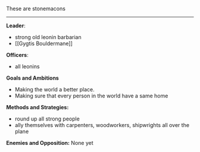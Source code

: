 These are stonemacons 

---

**Leader**:
- strong old leonin barbarian
- [[Gygtis Bouldermane]]

**Officers**:
- all leonins

**Goals and Ambitions**
- Making the world a better place. 
- Making sure that every person in the world have a same home

**Methods and Strategies:** 
- round up all strong people
- ally themselves with carpenters, woodworkers, shipwrights all over the plane 

**Enemies and Opposition:** 
None yet